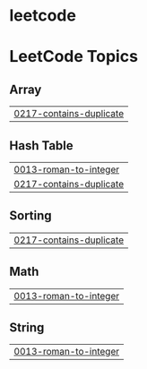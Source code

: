 # leetcode
<!---LeetCode Topics Start-->
# LeetCode Topics
## Array
|  |
| ------- |
| [0217-contains-duplicate](https://github.com/pavant9676/leetcode/tree/master/0217-contains-duplicate) |
## Hash Table
|  |
| ------- |
| [0013-roman-to-integer](https://github.com/pavant9676/leetcode/tree/master/0013-roman-to-integer) |
| [0217-contains-duplicate](https://github.com/pavant9676/leetcode/tree/master/0217-contains-duplicate) |
## Sorting
|  |
| ------- |
| [0217-contains-duplicate](https://github.com/pavant9676/leetcode/tree/master/0217-contains-duplicate) |
## Math
|  |
| ------- |
| [0013-roman-to-integer](https://github.com/pavant9676/leetcode/tree/master/0013-roman-to-integer) |
## String
|  |
| ------- |
| [0013-roman-to-integer](https://github.com/pavant9676/leetcode/tree/master/0013-roman-to-integer) |
<!---LeetCode Topics End-->